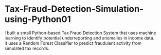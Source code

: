# Tax-Fraud-Detection-Simulation-using-Python01
I built a small Python-based Tax Fraud Detection System that uses machine learning to identify potential underreporting and anomalies in income data. It uses a Random Forest Classifier to predict fraudulent activity from simulated tax records.
